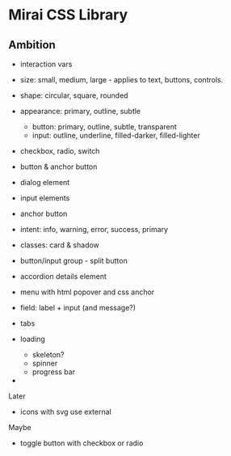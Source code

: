 # Mirai CSS Library

## Ambition
- interaction vars
- size: small, medium, large - applies to text, buttons, controls. 
- shape: circular, square, rounded
- appearance: primary, outline, subtle
  - button: primary, outline, subtle, transparent
  - input: outline, underline, filled-darker, filled-lighter
- checkbox, radio, switch
- button & anchor button
- dialog element
- input elements

- anchor button
- intent: info, warning, error, success, primary
- classes: card & shadow
- button/input group - split button
- accordion details element
- menu with html popover and css anchor
- field: label + input (and message?)
- tabs
- loading
  - skeleton?
  - spinner
  - progress bar
- 

Later
- icons with svg use external

Maybe
- toggle button with checkbox or radio
